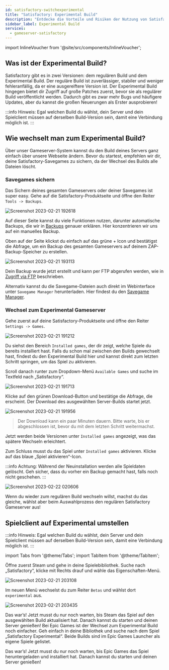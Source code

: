 ```yaml
---
id: satisfactory-switchexperimental
title: "Satisfactory: Experimental Build"
description: "Entdecke die Vorteile und Risiken der Nutzung von Satisfactorys Experimental Build, um große Updates frühzeitig zu testen und dein Gameplay zu verbessern → Jetzt mehr erfahren"
sidebar_label: Experimental Build
services:
  - gameserver-satisfactory
---
```


import InlineVoucher from '@site/src/components/InlineVoucher';

## Was ist der Experimental Build?
Satisfactory gibt es in zwei Versionen: dem regulären Build und dem Experimental Build. Der reguläre Build ist zuverlässiger, stabiler und weniger fehleranfällig, da er eine ausgereiftere Version ist. Der Experimental Build hingegen bietet dir Zugriff auf große Patches zuerst, bevor sie als regulärer Build veröffentlicht werden. Dadurch gibt es zwar mehr Bugs und häufigere Updates, aber du kannst die großen Neuerungen als Erster ausprobieren!

:::info
Hinweis: Egal welchen Build du wählst, dein Server und dein Spielclient müssen auf derselben Build-Version sein, damit eine Verbindung möglich ist.
:::

<InlineVoucher />

## Wie wechselt man zum Experimental Build?
Über unser Gameserver-System kannst du den Build deines Servers ganz einfach über unsere Webseite ändern. Bevor du startest, empfehlen wir dir, deine Satisfactory-Savegames zu sichern, da der Wechsel des Builds alle Dateien löscht.

### Savegames sichern
Das Sichern deines gesamten Gameservers oder deiner Savegames ist super easy. Gehe auf die Satisfactory-Produktseite und öffne den Reiter `Tools -> Backups`.

![Screenshot 2023-02-21 192618](https://screensaver01.zap-hosting.com/index.php/s/sMA9kQxoLoozsPa/preview)

Auf dieser Seite kannst du viele Funktionen nutzen, darunter automatische Backups, die wir in [Backups](gameserver-backups.md) genauer erklären. Hier konzentrieren wir uns auf ein manuelles Backup.

Oben auf der Seite klickst du einfach auf das grüne + Icon und bestätigst die Abfrage, um ein Backup des gesamten Gameservers auf deinem ZAP-Backup-Speicher zu erstellen.

![Screenshot 2023-02-21 193113](https://screensaver01.zap-hosting.com/index.php/s/Gf2XRLzz46WNHHE/preview)

Dein Backup wurde jetzt erstellt und kann per FTP abgerufen werden, wie in [Zugriff via FTP](gameserver-ftpaccess.md) beschrieben.

Alternativ kannst du die Savegame-Dateien auch direkt im Webinterface unter `Savegame Manager` herunterladen. Hier findest du den [Savegame Manager](satisfactory-savegame.md).

### Wechsel zum Experimental Gameserver
Gehe zuerst auf deine Satisfactory-Produktseite und öffne den Reiter `Settings -> Games`.

![Screenshot 2023-02-21 191212](https://screensaver01.zap-hosting.com/index.php/s/nyksz8LjPtRGq4w/preview)

Du siehst den Bereich `Installed games`, der dir zeigt, welche Spiele du bereits installiert hast. Falls du schon mal zwischen den Builds gewechselt hast, findest du den Experimental Build hier und kannst direkt zum letzten Schritt springen, um das Spiel zu aktivieren.

Scroll danach runter zum Dropdown-Menü `Available Games` und suche im Textfeld nach „Satisfactory“.

![Screenshot 2023-02-21 191713](https://screensaver01.zap-hosting.com/index.php/s/CPein9Qctkwp8Yd/preview)

Klicke auf den grünen Download-Button und bestätige die Abfrage, die erscheint. Der Download des ausgewählten Server-Builds startet jetzt.

![Screenshot 2023-02-21 191956](https://screensaver01.zap-hosting.com/index.php/s/C3zwiXf9THNpdDk/preview)

>Der Download kann ein paar Minuten dauern. Bitte warte, bis er abgeschlossen ist, bevor du mit dem letzten Schritt weitermachst.

Jetzt werden beide Versionen unter `Installed games` angezeigt, was das spätere Wechseln erleichtert.

Zum Schluss musst du das Spiel unter `Installed games` aktivieren. Klicke auf das blaue „Spiel aktivieren“-Icon.

:::info
Achtung: Während der Neuinstallation werden alle Spieldaten gelöscht. Geh sicher, dass du vorher ein Backup gemacht hast, falls noch nicht geschehen.
:::

![Screenshot 2023-02-22 020606](https://screensaver01.zap-hosting.com/index.php/s/nmJ56coL946CNBG/preview)

Wenn du wieder zum regulären Build wechseln willst, machst du das gleiche, wählst aber beim Auswahlprozess den regulären Satisfactory Gameserver aus!

## Spielclient auf Experimental umstellen
:::info
Hinweis: Egal welchen Build du wählst, dein Server und dein Spielclient müssen auf derselben Build-Version sein, damit eine Verbindung möglich ist.
:::

import Tabs from '@theme/Tabs';
import TabItem from '@theme/TabItem';

<Tabs>

<TabItem value="Steam" label="Steam" default>
Öffne zuerst Steam und gehe in deine Spielebibliothek. Suche nach „Satisfactory“, klicke mit Rechts drauf und wähle das Eigenschaften-Menü.

![Screenshot 2023-02-21 203108](https://screensaver01.zap-hosting.com/index.php/s/3iqTTQNQdNpX976/preview)

Im neuen Menü wechselst du zum Reiter `Betas` und wählst dort `experimental` aus.

![Screenshot 2023-02-21 203435](https://screensaver01.zap-hosting.com/index.php/s/PnMTyGWqWd78iZa/preview)

Das war’s! Jetzt musst du nur noch warten, bis Steam das Spiel auf den ausgewählten Build aktualisiert hat. Danach kannst du starten und deinen Server genießen!
</TabItem>
<TabItem value="Epic Games" label="Epic Games">
Bei Epic Games ist der Wechsel zum Experimental Build noch einfacher. Geh einfach in deine Bibliothek und suche nach dem Spiel „Satisfactory Experimental“. Beide Builds sind im Epic Games Launcher als eigene Spiele gelistet.

Das war’s! Jetzt musst du nur noch warten, bis Epic Games das Spiel heruntergeladen und installiert hat. Danach kannst du starten und deinen Server genießen!

</TabItem>
</Tabs>

<InlineVoucher />